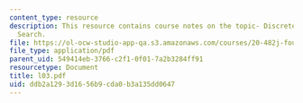 ```yaml
---
content_type: resource
description: This resource contains course notes on the topic- Discrete Conformational
  Search.
file: https://ol-ocw-studio-app-qa.s3.amazonaws.com/courses/20-482j-foundations-of-algorithms-and-computational-techniques-in-systems-biology-spring-2006/ddb2a1293d1656b9cda0b3a135dd0647_l03.pdf
file_type: application/pdf
parent_uid: 549414eb-3766-c2f1-0f01-7a2b3284ff91
resourcetype: Document
title: l03.pdf
uid: ddb2a129-3d16-56b9-cda0-b3a135dd0647
---
```

